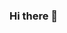 ### Hi there 👋

<!--
**aditrio/aditrio** is a ✨ _special_ ✨ repository because its `README.md` (this file) appears on your GitHub profile.
[![Aditrio github stats](https://github-readme-stats.vercel.app/api?username=aditrio)](https://github.com/anuraghazra/github-readme-stats)
Here are some ideas to get you started:

- 🔭 I’m currently working on ...
- 🌱 I’m currently learning ...
- 👯 I’m looking to collaborate on ...
- 🤔 I’m looking for help with ...
- 💬 Ask me about ...
- 📫 How to reach me: ...
- 😄 Pronouns: ...
- ⚡ Fun fact: ...
-->
